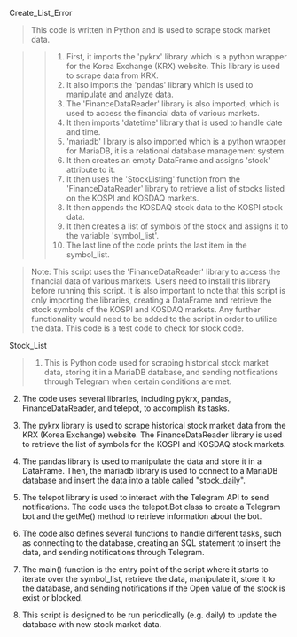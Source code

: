 Create_List_Error
>This code is written in Python and is used to scrape stock market data.

>> 1. First, it imports the 'pykrx' library which is a python wrapper for the Korea Exchange (KRX) website. This library is used to scrape data from KRX.
>> 2. It also imports the 'pandas' library which is used to manipulate and analyze data.
>> 3. The 'FinanceDataReader' library is also imported, which is used to access the financial data of various markets.
>> 4. It then imports 'datetime' library that is used to handle date and time.
>> 5. 'mariadb' library is also imported which is a python wrapper for MariaDB, it is a relational database management system.
>> 6. It then creates an empty DataFrame and assigns 'stock' attribute to it.
>> 7. It then uses the 'StockListing' function from the 'FinanceDataReader' library to retrieve a list of stocks listed on the KOSPI and KOSDAQ markets.
>> 8. It then appends the KOSDAQ stock data to the KOSPI stock data.
>> 9. It then creates a list of symbols of the stock and assigns it to the variable 'symbol_list'.
>> 10. The last line of the code prints the last item in the symbol_list.

>Note: This script uses the 'FinanceDataReader' library to access the financial data of various markets. Users need to install this library before running this script. 
It is also important to note that this script is only importing the libraries, creating a DataFrame and retrieve the stock symbols of the KOSPI and KOSDAQ markets. Any further functionality would need to be added to the script in order to utilize the data.
This code is a test code to check for stock code.

Stock_List
>1. This is Python code used for scraping historical stock market data, storing it in a MariaDB database, and sending notifications through Telegram when certain conditions are met.
2. The code uses several libraries, including pykrx, pandas, FinanceDataReader, and telepot, to accomplish its tasks.
3. The pykrx library is used to scrape historical stock market data from the KRX (Korea Exchange) website. The FinanceDataReader library is used to retrieve the list of symbols for the KOSPI and KOSDAQ stock markets.

4. The pandas library is used to manipulate the data and store it in a DataFrame. Then, the mariadb library is used to connect to a MariaDB database and insert the data into a table called "stock_daily".

5. The telepot library is used to interact with the Telegram API to send notifications. The code uses the telepot.Bot class to create a Telegram bot and the getMe() method to retrieve information about the bot.

6. The code also defines several functions to handle different tasks, such as connecting to the database, creating an SQL statement to insert the data, and sending notifications through Telegram.

7. The main() function is the entry point of the script where it starts to iterate over the symbol_list, retrieve the data, manipulate it, store it to the database, and sending notifications if the Open value of the stock is exist or blocked.

8. This script is designed to be run periodically (e.g. daily) to update the database with new stock market data.
